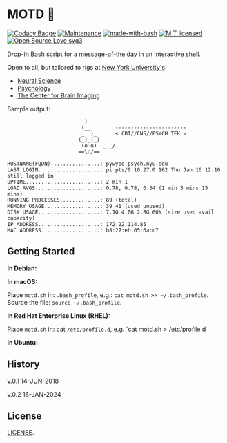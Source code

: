 # MOTD :robot:

[![Codacy Badge](https://api.codacy.com/project/badge/Grade/5bec09878ee4444fbfcd862f8a5afeb8)](https://www.codacy.com/app/marshki/MOTD?utm_source=github.com&amp;utm_medium=referral&amp;utm_content=marshki/MOTD&amp;utm_campaign=Badge_Grade)
[![Maintenance](https://img.shields.io/badge/Maintained%3F-yes-green.svg)](https://GitHub.com/Naereen/StrapDown.js/graphs/commit-activity)
[![made-with-bash](https://img.shields.io/badge/Made%20with-Bash-1f425f.svg)](https://www.gnu.org/software/bash/)
[![MIT licensed](https://img.shields.io/badge/license-MIT-blue.svg)](https://raw.githubusercontent.com/hyperium/hyper/master/LICENSE)
[![Open Source Love svg3](https://badges.frapsoft.com/os/v3/open-source.svg?v=103)](https://github.com/ellerbrock/open-source-badges/)

Drop-in Bash script for a [message-of-the day](https://en.wikipedia.org/wiki/Motd_(Unix)) in an interactive shell.

Open to all, but tailored to rigs at [New York University's](https://www.nyu.edu/):
 - [Neural Science](https://as.nyu.edu/departments/cns.html)
 - [Psychology](https://as.nyu.edu/departments/psychology.html)
 - [The Center for Brain Imaging](https://as.nyu.edu/research-centers/cbi.html)

Sample output:

                             )
                            (__        -----------------------
                            _  )_      < CBI//CNS//PSYCH TEK >
                           (_)_(_)     -----------------------
                            (o o)  _ _/
                           ==\o/==

    HOSTNAME(FQDN)................: pywype.psych.nyu.edu
    LAST LOGIN....................: pi pts/0 10.27.0.162 Thu Jan 16 12:10 still logged in
    UPTIME........................: 2 min 1
    LOAD AVGS.....................: 0.78, 0.78, 0.34 (1 min 5 mins 15 mins)
    RUNNING PROCESSES.............: 89 (total)
    MEMORY USAGE..................: 39 41 (used unused)
    DISK USAGE....................: 7.1G 4.0G 2.8G 60% (size used avail capacity)
    IP ADDRESS....................: 172.22.114.85
    MAC ADDRESS...................: b8:27:eb:05:6a:c7

## Getting Started 

**In Debian:** 

**In macOS:** 

Place `motd.sh` in: `.bash_profile`, e.g.: `cat motd.sh >> ~/.bash_profile`.
Source the file: `source ~/.bash_profile`. 

**In Red Hat Enterprise Linux (RHEL):**

Place `motd.sh` in: cat `/etc/profile.d`, e.g. `cat motd.sh > /etc/profile.d

**In Ubuntu:** 

## History 
v.0.1 14-JUN-2018

v.0.2 16-JAN-2024

## License 
[LICENSE](https://github.com/marshki/MOTD/blob/master/LICENSE).
